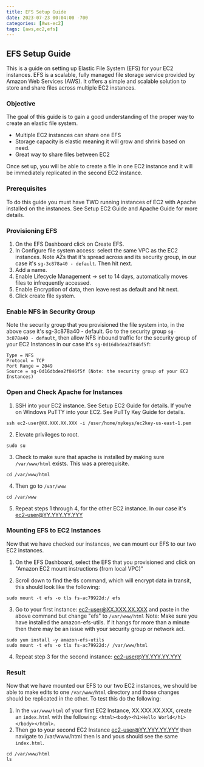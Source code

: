 ```yaml
---
title: EFS Setup Guide
date: 2023-07-23 00:04:00 -700
categories: [Aws-ec2]
tags: [aws,ec2,efs]
---
```


## EFS Setup Guide
This is a guide on setting up Elastic File System (EFS) for your EC2 instances. EFS is a scalable, fully managed file storage service provided by Amazon Web Services (AWS). It offers a simple and scalable solution to store and share files across multiple EC2 instances.

### Objective
The goal of this guide is to gain a good understanding of the proper way to create an elastic file system.
- Multiple EC2 instances can share one EFS
- Storage capacity is elastic meaning it will grow and shrink based on need.
- Great way to share files between EC2

Once set up, you will be able to create a file in one EC2 instance and it will be immediately replicated in the second EC2 instance.

### Prerequisites
To do this guide you must have TWO running instances of EC2 with Apache installed on the instances. See Setup EC2 Guide and Apache Guide for more details.

### Provisioning EFS
1. On the EFS Dashboard click on Create EFS.
2. In Configure file system access: select the same VPC as the EC2 instances. Note AZs that it's spread across and its security group, in our case it's ```sg-3c878a40 - default```. Then hit next.
3. Add a name.
4. Enable Lifecycle Management -> set to 14 days, automatically moves files to infrequently accessed.
5. Enable Encryption of data, then leave rest as default and hit next.
6. Click create file system.

### Enable NFS in Security Group
Note the security group that you provisioned the file system into, in the above case it's sg-3c878a40 - default. Go to the security group ```sg-3c878a40 - default```, then allow NFS inbound traffic for the security group of your EC2 Instances in our case it's ```sg-0d16dbdea2f846f5f```:
```
Type = NFS
Protocol = TCP
Port Range = 2049
Source = sg-0d16dbdea2f846f5f (Note: the security group of your EC2 Instances)
```

### Open and Check Apache for Instances
1. SSH into your EC2 instance. See Setup EC2 Guide for details. If you're on Windows PuTTY into your EC2. See PuTTy Key Guide for details.
```
ssh ec2-user@XX.XXX.XX.XXX -i /user/home/mykeys/ec2key-us-east-1.pem
```
2. Elevate privileges to root.
```
sudo su
```
3. Check to make sure that apache is installed by making sure ```/var/www/html``` exists. This was a prerequisite.
```
cd /var/www/html
```
4. Then go to ```/var/www```
```
cd /var/www
```
5. Repeat steps 1 through 4, for the other EC2 instance. In our case it's ec2-user@YY.YYY.YY.YYY

### Mounting EFS to EC2 Instances
Now that we have checked our instances, we can mount our EFS to our two EC2 instances.

1. On the EFS Dashboard, select the EFS that you provisioned and click on "Amazon EC2 mount instructions (from local VPC)"

2. Scroll down to find the tls command, which will encrypt data in transit, this should look like the following:
```
sudo mount -t efs -o tls fs-ac79922d:/ efs
```
3. Go to your first instance: ec2-user@XX.XXX.XX.XXX and paste in the above command but change "efs" to ```/var/www/html``` Note: Make sure you have installed the amazon-efs-utils. If it hangs for more than a minute then there may be an issue with your security group or network acl.
```
sudo yum install -y amazon-efs-utils
sudo mount -t efs -o tls fs-ac79922d:/ /var/www/html
```
4. Repeat step 3 for the second instance: ec2-user@YY.YYY.YY.YYY

### Result
Now that we have mounted our EFS to our two EC2 instances, we should be able to make edits to one ```/var/www/html``` directory and those changes should be replicated in the other. To test this do the following:

1. In the ```var/www/html``` of your first EC2 Instance, XX.XXX.XX.XXX, create an ```index.html``` with the following: ```<html><body><h1>Hello World</h1></body></html>```.
2. Then go to your second EC2 Instance ec2-user@YY.YYY.YY.YYY then navigate to /var/www/html then ls and yous should see the same ```index.html```.
```
cd /var/www/html
ls
```

